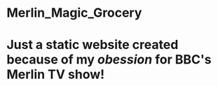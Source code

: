 Merlin_Magic_Grocery
====================

# Just a static website created because of my *obession* for BBC's Merlin TV show!

